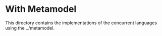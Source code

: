 # With Metamodel
This directory contains the implementations of the concurrent languages
using the ../metamodel.
